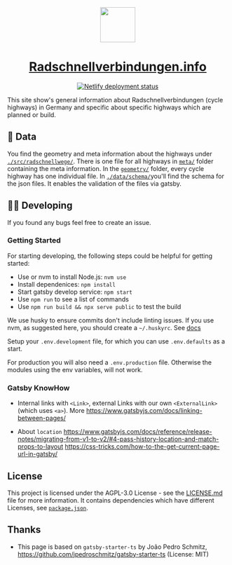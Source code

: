 <div align="center">
  <img src="src/images/logo-rsv-info-thin.svg" height="80" />
  <h1 align="center"><a href="https://radschnellverbindungen.info/">Radschnellverbindungen.info</a></h1>
  <!-- Deployment status -->
  <a href="https://app.netlify.com/sites/rsv-dossier/deploys"><img src="(https://api.netlify.com/api/v1/badges/7ac0f9fe-a196-4ef9-b372-2e4bbe53c074/deploy-status" alt="Netlify deployment status" /></a>
  <!--  -->
</div>

This site show's general information about Radschnellverbindungen (cycle highways) in Germany and specific about specific highways which are planned or build.

## 💾 Data

You find the geometry and meta information about the highways under [`./src/radschnellwege/`](./src/radschnellwege/). There is one file for all highways in [`meta/`](./src/radschnellwege/meta) folder containing the meta information. In the [`geometry/`](./src/radschnellwege/geometry) folder, every cycle highway has one individual file. In [`./data/schema/`](./data/schema/)you'll find the schema for the json files. It enables the validation of the files via gatsby.

## 🧑‍💻 Developing

If you found any bugs feel free to create an issue.

### Getting Started

For starting developing, the following steps could be helpful for getting started:

- Use or nvm to install Node.js: `nvm use`
- Install dependenices: `npm install`
- Start gatsby develop service: `npm start`
- Use `npm run` to see a list of commands
- Use `npm run build && npx serve public` to test the build

We use husky to ensure commits don't include linting issues. If you use nvm, as suggested here, you should create a `~/.huskyrc`. See [docs](https://typicode.github.io/husky/#/?id=command-not-found)

Setup your `.env.development` file, for which you can use `.env.defaults` as a start.

For production you will also need a `.env.production` file. Otherwise the modules using the env variables, will not work.

### Gatsby KnowHow

- Internal links with `<Link>`, external Links with our own `<ExternalLink>` (which uses `<a>`).
  More https://www.gatsbyjs.com/docs/linking-between-pages/

- About `location`
  https://www.gatsbyjs.com/docs/reference/release-notes/migrating-from-v1-to-v2/#4-pass-history-location-and-match-props-to-layout
  https://css-tricks.com/how-to-the-get-current-page-url-in-gatsby/

## License

This project is licensed under the AGPL-3.0 License - see the [LICENSE.md](LICENSE.md) file for more information.
It contains dependencies which have different Licenses, see [`package.json`](./package.json).

## Thanks

- This page is based on `gatsby-starter-ts` by João Pedro Schmitz, https://github.com/jpedroschmitz/gatsby-starter-ts (License: MIT)
